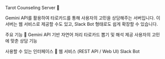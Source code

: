 Tarot Counseling Server 🐒

Gemini API를 활용하여 타로카드를 통해 사용자의 고민을 상담해주는 서버입니다.
이 서버는 웹 서비스로 제공할 수도 있고, Slack Bot 형태로도 쉽게 확장할 수 있습니다.

주요 기능 🙈
Gemini API 기반 자연어 처리
타로카드 뽑기 및 해석 제공
사용자의 고민에 맞춘 상담 기능

사용할 수 있는 인터페이스 🦧
웹 서비스 (REST API / Web UI)
Slack Bot
